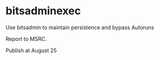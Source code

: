 # bitsadminexec
Use bitsadmin to maintain persistence and bypass Autoruns

Report to MSRC.

Publish at August 25

